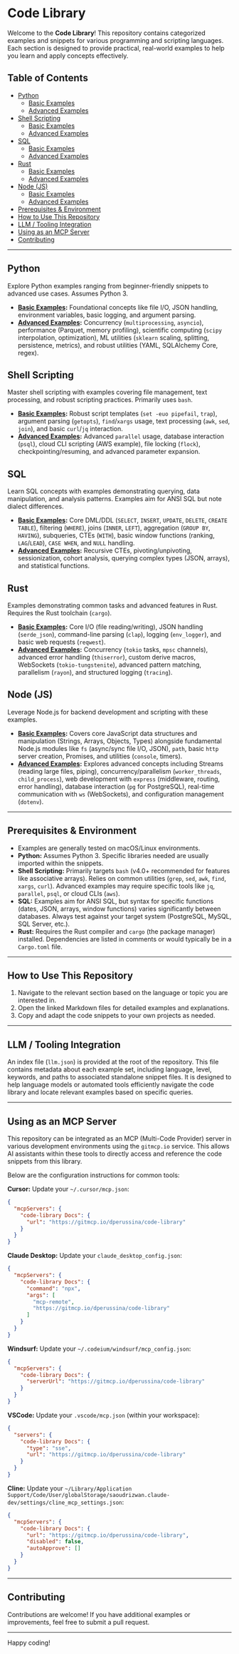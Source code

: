 # Code Library

Welcome to the **Code Library**! This repository contains categorized examples and snippets for various programming and scripting languages. Each section is designed to provide practical, real-world examples to help you learn and apply concepts effectively.

## Table of Contents

- [Python](#python)
  - [Basic Examples](Python/basic-examples.md)
  - [Advanced Examples](Python/advanced-examples.md)
- [Shell Scripting](#shell-scripting)
  - [Basic Examples](Shell%20Scripting/basic-examples.md)
  - [Advanced Examples](Shell%20Scripting/advanced-examples.md)
- [SQL](#sql)
  - [Basic Examples](SQL/basic-examples.md)
  - [Advanced Examples](SQL/advanced-examples.md)
- [Rust](#rust)
  - [Basic Examples](Rust/basic-examples.md)
  - [Advanced Examples](Rust/advanced-examples.md)
- [Node (JS)](#node-js)
  - [Basic Examples](Node%20(JS)/basic-examples.md)
  - [Advanced Examples](Node%20(JS)/advanced-examples.md)
- [Prerequisites & Environment](#prerequisites--environment)
- [How to Use This Repository](#how-to-use-this-repository)
- [LLM / Tooling Integration](#llm--tooling-integration)
- [Using as an MCP Server](#using-as-an-mcp-server)
- [Contributing](#contributing)

---

## Python

Explore Python examples ranging from beginner-friendly snippets to advanced use cases. Assumes Python 3.

- **[Basic Examples](Python/basic-examples.md):** Foundational concepts like file I/O, JSON handling, environment variables, basic logging, and argument parsing.
- **[Advanced Examples](Python/advanced-examples.md):** Concurrency (`multiprocessing`, `asyncio`), performance (Parquet, memory profiling), scientific computing (`scipy` interpolation, optimization), ML utilities (`sklearn` scaling, splitting, persistence, metrics), and robust utilities (YAML, SQLAlchemy Core, regex).

## Shell Scripting

Master shell scripting with examples covering file management, text processing, and robust scripting practices. Primarily uses `bash`.

- **[Basic Examples](Shell%20Scripting/basic-examples.md):** Robust script templates (`set -euo pipefail`, `trap`), argument parsing (`getopts`), `find`/`xargs` usage, text processing (`awk`, `sed`, `join`), and basic `curl`/`jq` interaction.
- **[Advanced Examples](Shell%20Scripting/advanced-examples.md):** Advanced `parallel` usage, database interaction (`psql`), cloud CLI scripting (AWS example), file locking (`flock`), checkpointing/resuming, and advanced parameter expansion.

## SQL

Learn SQL concepts with examples demonstrating querying, data manipulation, and analysis patterns. Examples aim for ANSI SQL but note dialect differences.

- **[Basic Examples](SQL/basic-examples.md):** Core DML/DDL (`SELECT`, `INSERT`, `UPDATE`, `DELETE`, `CREATE TABLE`), filtering (`WHERE`), joins (`INNER`, `LEFT`), aggregation (`GROUP BY`, `HAVING`), subqueries, CTEs (`WITH`), basic window functions (ranking, `LAG`/`LEAD`), `CASE WHEN`, and `NULL` handling.
- **[Advanced Examples](SQL/advanced-examples.md):** Recursive CTEs, pivoting/unpivoting, sessionization, cohort analysis, querying complex types (JSON, arrays), and statistical functions.

## Rust

Examples demonstrating common tasks and advanced features in Rust. Requires the Rust toolchain (`cargo`).

- **[Basic Examples](Rust/basic-examples.md):** Core I/O (file reading/writing), JSON handling (`serde_json`), command-line parsing (`clap`), logging (`env_logger`), and basic web requests (`reqwest`).
- **[Advanced Examples](Rust/advanced-examples.md):** Concurrency (`tokio` tasks, `mpsc` channels), advanced error handling (`thiserror`), custom derive macros, WebSockets (`tokio-tungstenite`), advanced pattern matching, parallelism (`rayon`), and structured logging (`tracing`).

## Node (JS)

Leverage Node.js for backend development and scripting with these examples.

- **[Basic Examples](Node%20(JS)/basic-examples.md):** Covers core JavaScript data structures and manipulation (Strings, Arrays, Objects, Types) alongside fundamental Node.js modules like `fs` (async/sync file I/O, JSON), `path`, basic `http` server creation, Promises, and utilities (`console`, timers).
- **[Advanced Examples](Node%20(JS)/advanced-examples.md):** Explores advanced concepts including Streams (reading large files, piping), concurrency/parallelism (`worker_threads`, `child_process`), web development with `express` (middleware, routing, error handling), database interaction (`pg` for PostgreSQL), real-time communication with `ws` (WebSockets), and configuration management (`dotenv`).

---

## Prerequisites & Environment

- Examples are generally tested on macOS/Linux environments.
- **Python:** Assumes Python 3. Specific libraries needed are usually imported within the snippets.
- **Shell Scripting:** Primarily targets `bash` (v4.0+ recommended for features like associative arrays). Relies on common utilities (`grep`, `sed`, `awk`, `find`, `xargs`, `curl`). Advanced examples may require specific tools like `jq`, `parallel`, `psql`, or cloud CLIs (`aws`).
- **SQL:** Examples aim for ANSI SQL, but syntax for specific functions (dates, JSON, arrays, window functions) varies significantly between databases. Always test against your target system (PostgreSQL, MySQL, SQL Server, etc.).
- **Rust:** Requires the Rust compiler and `cargo` (the package manager) installed. Dependencies are listed in comments or would typically be in a `Cargo.toml` file.

---

## How to Use This Repository

1. Navigate to the relevant section based on the language or topic you are interested in.
2. Open the linked Markdown files for detailed examples and explanations.
3. Copy and adapt the code snippets to your own projects as needed.

---

## LLM / Tooling Integration

An index file (`llm.json`) is provided at the root of the repository. This file contains metadata about each example set, including language, level, keywords, and paths to associated standalone snippet files. It is designed to help language models or automated tools efficiently navigate the code library and locate relevant examples based on specific queries.

---

## Using as an MCP Server

This repository can be integrated as an MCP (Multi-Code Provider) server in various development environments using the `gitmcp.io` service. This allows AI assistants within these tools to directly access and reference the code snippets from this library.

Below are the configuration instructions for common tools:

**Cursor:**
Update your `~/.cursor/mcp.json`:
```json
{
  "mcpServers": {
    "code-library Docs": {
      "url": "https://gitmcp.io/dperussina/code-library"
    }
  }
}
```

**Claude Desktop:**
Update your `claude_desktop_config.json`:
```json
{
  "mcpServers": {
    "code-library Docs": {
      "command": "npx",
      "args": [
        "mcp-remote",
        "https://gitmcp.io/dperussina/code-library"
      ]
    }
  }
}
```

**Windsurf:**
Update your `~/.codeium/windsurf/mcp_config.json`:
```json
{
  "mcpServers": {
    "code-library Docs": {
      "serverUrl": "https://gitmcp.io/dperussina/code-library"
    }
  }
}
```

**VSCode:**
Update your `.vscode/mcp.json` (within your workspace):
```json
{
  "servers": {
    "code-library Docs": {
      "type": "sse",
      "url": "https://gitmcp.io/dperussina/code-library"
    }
  }
}
```

**Cline:**
Update your `~/Library/Application Support/Code/User/globalStorage/saoudrizwan.claude-dev/settings/cline_mcp_settings.json`:
```json
{
  "mcpServers": {
    "code-library Docs": {
      "url": "https://gitmcp.io/dperussina/code-library",
      "disabled": false,
      "autoApprove": []
    }
  }
}
```

---

## Contributing

Contributions are welcome! If you have additional examples or improvements, feel free to submit a pull request.

---

Happy coding!